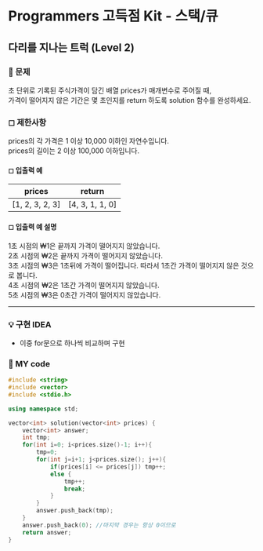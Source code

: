 # Programmers 고득점 Kit - 스택/큐

## 다리를 지나는 트럭 (Level 2)

### 🌴 문제

초 단위로 기록된 주식가격이 담긴 배열 prices가 매개변수로 주어질 때,<br>
가격이 떨어지지 않은 기간은 몇 초인지를 return 하도록 solution 함수를 완성하세요.

### ◻ 제한사항

prices의 각 가격은 1 이상 10,000 이하인 자연수입니다.<br>
prices의 길이는 2 이상 100,000 이하입니다.

#### ◻ 입출력 예

| prices          | return          |
| --------------- | --------------- |
| [1, 2, 3, 2, 3] | [4, 3, 1, 1, 0] |

#### ◻ 입출력 예 설명

1초 시점의 ₩1은 끝까지 가격이 떨어지지 않았습니다.<br>
2초 시점의 ₩2은 끝까지 가격이 떨어지지 않았습니다.<br>
3초 시점의 ₩3은 1초뒤에 가격이 떨어집니다. 따라서 1초간 가격이 떨어지지 않은 것으로 봅니다.<br>
4초 시점의 ₩2은 1초간 가격이 떨어지지 않았습니다.<br>
5초 시점의 ₩3은 0초간 가격이 떨어지지 않았습니다.

---

### 💡 구현 IDEA

- 이중 for문으로 하나씩 비교하며 구현

### 🤠 MY code

```c++
#include <string>
#include <vector>
#include <stdio.h>

using namespace std;

vector<int> solution(vector<int> prices) {
    vector<int> answer;
    int tmp;
    for(int i=0; i<prices.size()-1; i++){
        tmp=0;
        for(int j=i+1; j<prices.size(); j++){
            if(prices[i] <= prices[j]) tmp++;
            else {
                tmp++;
                break;
            }
        }
        answer.push_back(tmp);
    }
    answer.push_back(0); //마지막 경우는 항상 0이므로
    return answer;
}
```
